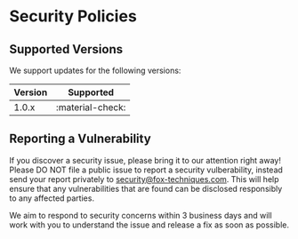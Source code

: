 # Security Policies

## Supported Versions

We support updates for the following versions:

| Version | Supported            |
| ------- | -------------------- |
| 1.0.x   | :material-check:     |



## Reporting a Vulnerability

If you discover a security issue, please bring it to our attention right away! Please DO NOT file a public issue to report a security vulberability, instead send your report privately to [security@fox-techniques.com](mailto:security@fox-techniques.com). This will help ensure that any vulnerabilities that are found can be disclosed responsibly to any affected parties.

We aim to respond to security concerns within 3 business days and will work with you to understand the issue and release a fix as soon as possible.